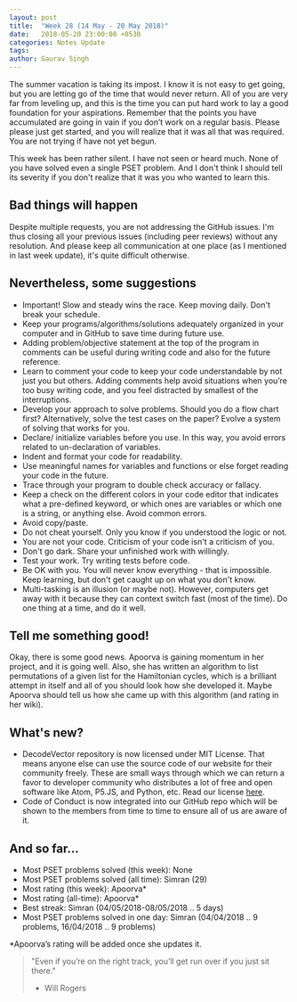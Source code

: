 ```yaml
---
layout: post
title:  "Week 28 (14 May - 20 May 2018)"
date:   2018-05-20 23:00:00 +0530
categories: Notes Update
tags:
author: Gaurav Singh
---
```


The summer vacation is taking its impost. I know it is not easy to get going, but you are letting go of the time that would never return. All of you are very far from leveling up, and this is the time you can put hard work to lay a good foundation for your aspirations. Remember that the points you have accumulated are going in vain if you don’t work on a regular basis. Please please just get started, and you will realize that it was all that was required. You are not trying if have not yet begun.  

This week has been rather silent. I have not seen or heard much. None of you have solved even a single PSET problem. And I don't think I should tell its severity if you don't realize that it was you who wanted to learn this.

## Bad things will happen
Despite multiple requests, you are not addressing the GitHub issues. I'm thus closing all your previous issues (including peer reviews) without any resolution. And please keep all communication at one place (as I mentioned in last week update), it's quite difficult otherwise.

## Nevertheless, some suggestions
- Important! Slow and steady wins the race. Keep moving daily. Don't break your schedule.
- Keep your programs/algorithms/solutions adequately organized in your computer and in GitHub to save time during future use.
- Adding problem/objective statement at the top of the program in comments can be useful during writing code and also for the future reference.
- Learn to comment your code to keep your code understandable by not just you but others. Adding comments help avoid situations when you’re too busy writing code, and you feel distracted by smallest of the interruptions.
- Develop your approach to solve problems. Should you do a flow chart first? Alternatively, solve the test cases on the paper? Evolve a system of solving that works for you.
- Declare/ initialize variables before you use. In this way, you avoid errors related to un-declaration of variables.
- Indent and format your code for readability.
- Use meaningful names for variables and functions or else forget reading your code in the future.
- Trace through your program to double check accuracy or fallacy.
- Keep a check on the different colors in your code editor that indicates what a pre-defined keyword, or which ones are variables or which one is a string, or anything else. Avoid common errors.
- Avoid copy/paste.
- Do not cheat yourself. Only you know if you understood the logic or not.
- You are not your code. Criticism of your code isn't a criticism of you.
- Don't go dark. Share your unfinished work with willingly.
- Test your work. Try writing tests before code.
- Be OK with you. You will never know everything - that is impossible. Keep learning, but don't get caught up on what you don't know.
- Multi-tasking is an illusion (or maybe not). However, computers get away with it because they can context switch fast (most of the time). Do one thing at a time, and do it well.

## Tell me something good!
Okay, there is some good news. Apoorva is gaining momentum in her project, and it is going well. Also, she has written an algorithm to list permutations of a given list for the Hamiltonian cycles, which is a brilliant attempt in itself and all of you should look how she developed it. Maybe Apoorva should tell us how she came up with this algorithm (and rating in her wiki).

## What's new?
- DecodeVector repository is now licensed under MIT License. That means anyone else can use the source code of our website for their community freely. These are small ways through which we can return a favor to developer community who distributes a lot of free and open software like Atom, P5.JS, and Python, etc. Read our license [here]( https://github.com/mathscapes/DecodeVector/blob/master/LICENSE).
- Code of Conduct is now integrated into our GitHub repo which will be shown to the members from time to time to ensure all of us are aware of it.

## And so far...
- Most PSET problems solved (this week): None
- Most PSET problems solved (all time): Simran (29)
- Most rating (this week): Apoorva*
- Most rating (all-time): Apoorva*
- Best streak: Simran (04/05/2018-08/05/2018 .. 5 days)
- Most PSET problems solved in one day: Simran (04/04/2018 .. 9 problems, 16/04/2018 .. 9 problems)

\*Apoorva’s rating will be added once she updates it.

> "Even if you’re on the right track, you’ll get run over if you just sit there."
> - Will Rogers
